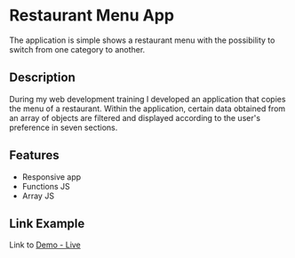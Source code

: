 # Restaurant Menu App

The application is simple shows a restaurant menu with the possibility to switch from one category to another.

## Description

During my web development training I developed an application that copies the menu of a restaurant. Within the application, certain data obtained from an array of objects are filtered and displayed according to the user's preference in seven sections.

## Features

- Responsive app
- Functions JS
- Array JS

## Link Example

Link to [Demo - Live]()
